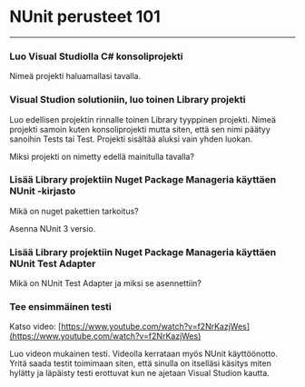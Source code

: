 # NUnit perusteet 101

---

### Luo Visual Studiolla C\# konsoliprojekti

Nimeä projekti haluamallasi tavalla.

### Visual Studion solutioniin, luo toinen Library projekti

Luo edellisen projektin rinnalle toinen Library tyyppinen projekti. Nimeä projekti samoin kuten konsoliprojekti mutta siten, että sen nimi päätyy sanoihin Tests tai Test. Projekti sisältää aluksi vain yhden luokan.

Miksi projekti on nimetty edellä mainitulla tavalla?

### Lisää Library projektiin Nuget Package Manageria käyttäen NUnit -kirjasto

Mikä on nuget pakettien tarkoitus?

Asenna NUnit 3 versio.

### Lisää Library projektiin Nuget Package Manageria käyttäen NUnit Test Adapter

Mikä on NUnit Test Adapter ja miksi se asennettiin?

### Tee ensimmäinen testi

Katso video: [https://www.youtube.com/watch?v=f2NrKazjWes](https://www.youtube.com/watch?v=f2NrKazjWes)

Luo videon mukainen testi. Videolla kerrataan myös NUnit käyttöönotto. Yritä saada testit toimimaan siten, että sinulla on itselläsi käsitys miten hylätty ja läpäisty testi erottuvat kun ne ajetaan Visual Studion kautta.

### 



